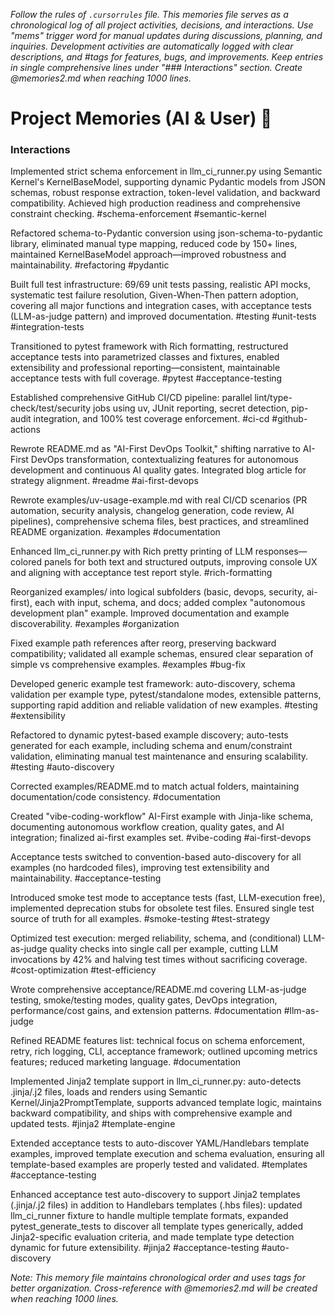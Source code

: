 *Follow the rules of `.cursorrules` file. This memories file serves as a chronological log of all project activities, decisions, and interactions. Use "mems" trigger word for manual updates during discussions, planning, and inquiries. Development activities are automatically logged with clear descriptions, and #tags for features, bugs, and improvements. Keep entries in single comprehensive lines under "### Interactions" section. Create @memories2.md when reaching 1000 lines.*

# Project Memories (AI & User) 🧠

### Interactions

Implemented strict schema enforcement in llm_ci_runner.py using Semantic Kernel's KernelBaseModel, supporting dynamic Pydantic models from JSON schemas, robust response extraction, token-level validation, and backward compatibility. Achieved high production readiness and comprehensive constraint checking. #schema-enforcement #semantic-kernel  
   
Refactored schema-to-Pydantic conversion using json-schema-to-pydantic library, eliminated manual type mapping, reduced code by 150+ lines, maintained KernelBaseModel approach—improved robustness and maintainability. #refactoring #pydantic  
   
Built full test infrastructure: 69/69 unit tests passing, realistic API mocks, systematic test failure resolution, Given-When-Then pattern adoption, covering all major functions and integration cases, with acceptance tests (LLM-as-judge pattern) and improved documentation. #testing #unit-tests #integration-tests  
   
Transitioned to pytest framework with Rich formatting, restructured acceptance tests into parametrized classes and fixtures, enabled extensibility and professional reporting—consistent, maintainable acceptance tests with full coverage. #pytest #acceptance-testing  
   
Established comprehensive GitHub CI/CD pipeline: parallel lint/type-check/test/security jobs using uv, JUnit reporting, secret detection, pip-audit integration, and 100% test coverage enforcement. #ci-cd #github-actions  
   
Rewrote README.md as "AI-First DevOps Toolkit," shifting narrative to AI-First DevOps transformation, contextualizing features for autonomous development and continuous AI quality gates. Integrated blog article for strategy alignment. #readme #ai-first-devops  
   
Rewrote examples/uv-usage-example.md with real CI/CD scenarios (PR automation, security analysis, changelog generation, code review, AI pipelines), comprehensive schema files, best practices, and streamlined README organization. #examples #documentation  
   
Enhanced llm_ci_runner.py with Rich pretty printing of LLM responses—colored panels for both text and structured outputs, improving console UX and aligning with acceptance test report style. #rich-formatting  
   
Reorganized examples/ into logical subfolders (basic, devops, security, ai-first), each with input, schema, and docs; added complex "autonomous development plan" example. Improved documentation and example discoverability. #examples #organization  
   
Fixed example path references after reorg, preserving backward compatibility; validated all example schemas, ensured clear separation of simple vs comprehensive examples. #examples #bug-fix  
   
Developed generic example test framework: auto-discovery, schema validation per example type, pytest/standalone modes, extensible patterns, supporting rapid addition and reliable validation of new examples. #testing #extensibility  
   
Refactored to dynamic pytest-based example discovery; auto-tests generated for each example, including schema and enum/constraint validation, eliminating manual test maintenance and ensuring scalability. #testing #auto-discovery  
   
Corrected examples/README.md to match actual folders, maintaining documentation/code consistency. #documentation  
   
Created "vibe-coding-workflow" AI-First example with Jinja-like schema, documenting autonomous workflow creation, quality gates, and AI integration; finalized ai-first examples set. #vibe-coding #ai-first-devops  
   
Acceptance tests switched to convention-based auto-discovery for all examples (no hardcoded files), improving test extensibility and maintainability. #acceptance-testing  
   
Introduced smoke test mode to acceptance tests (fast, LLM-execution free), implemented deprecation stubs for obsolete test files. Ensured single test source of truth for all examples. #smoke-testing #test-strategy  
   
Optimized test execution: merged reliability, schema, and (conditional) LLM-as-judge quality checks into single call per example, cutting LLM invocations by 42% and halving test times without sacrificing coverage. #cost-optimization #test-efficiency  
   
Wrote comprehensive acceptance/README.md covering LLM-as-judge testing, smoke/testing modes, quality gates, DevOps integration, performance/cost gains, and extension patterns. #documentation #llm-as-judge  
   
Refined README features list: technical focus on schema enforcement, retry, rich logging, CLI, acceptance framework; outlined upcoming metrics features; reduced marketing language. #documentation  
   
Implemented Jinja2 template support in llm_ci_runner.py: auto-detects .jinja/.j2 files, loads and renders using Semantic Kernel/Jinja2PromptTemplate, supports advanced template logic, maintains backward compatibility, and ships with comprehensive example and updated tests. #jinja2 #template-engine  
   
Extended acceptance tests to auto-discover YAML/Handlebars template examples, improved template execution and schema evaluation, ensuring all template-based examples are properly tested and validated. #templates #acceptance-testing  
   
Enhanced acceptance test auto-discovery to support Jinja2 templates (.jinja/.j2 files) in addition to Handlebars templates (.hbs files): updated llm_ci_runner fixture to handle multiple template formats, expanded pytest_generate_tests to discover all template types generically, added Jinja2-specific evaluation criteria, and made template type detection dynamic for future extensibility. #jinja2 #acceptance-testing #auto-discovery  

*Note: This memory file maintains chronological order and uses tags for better organization. Cross-reference with @memories2.md will be created when reaching 1000 lines.*
